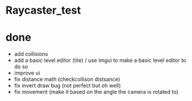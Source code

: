 # Raycaster_test

# done

- add collisions
- add a basic level editor (tile) / use imgui to make a basic level editor to do so
- improve ui
- fix distance math (checkcollison distsance)
- fix invert draw bug (not perfect but oh well)
- fix movement (make it based on the angle the camera is rotated to)
